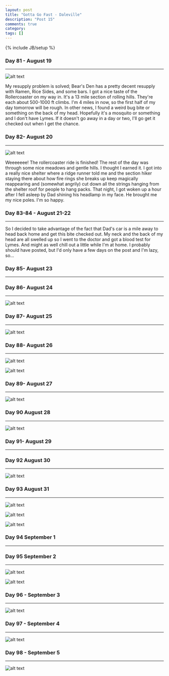 ```yaml
---
layout: post
title: "Gotta Go Fast - Daleville"
description: "Post 15"
comments: true
category:
tags: []
---
```

{% include JB/setup %}


### Day 81 - August 19
---

![alt text](https://raw.githubusercontent.com/SilensAngelusNex/silensangelusnex.github.com/master/_images/daleville/20170819_091220.jpg "Bridge into Harper's Ferry")

My resupply problem is solved; Bear's Den has a pretty decent resupply with Ramen, Rice Sides, and some bars. I got a nice taste of the Rollercoaster on my way in. It's a 13 mile section of rolling hills. They're each about 500-1000 ft climbs. I'm 4 miles in now, so the first half of my day tomorrow will be rough. In other news, I found a weird bug bite or something on the back of my head. Hopefully it's a mosquito or something and I don't have Lymes. If it doesn't go away in a day or two, I'll go get it checked out when I get the chance.

### Day 82- August 20
---

![alt text](https://raw.githubusercontent.com/SilensAngelusNex/silensangelusnex.github.com/master/_images/daleville/20170820_085026.jpg "View from Bear's Den")

Weeeeeee! The rollercoaster ride is finished! The rest of the day was through some nice meadows and gentle hills. I thought I earned it. I got into a really nice shelter where a ridge runner told me and the section hiker staying there about how fire rings she breaks up keep magically reappearing and (somewhat angrily) cut down all the strings hanging from the shelter roof for people to hang packs. That night, I got woken up a hour after I fell asleep by Dad shining his headlamp in my face. He brought me my nice poles. I'm so happy.

### Day 83-84 - August 21-22
---

So I decided to take advantage of the fact that Dad's car is a mile away to head back home and get this bite checked out. My neck and the back of my head are all swelled up so I went to the doctor and got a blood test for Lymes. And might as well chill out a little while I'm at home. I probably should have posted, but I'd only have a few days on the post and I'm lazy, so...

### Day 85- August 23
---



### Day 86- August 24
---

![alt text](https://raw.githubusercontent.com/SilensAngelusNex/silensangelusnex.github.com/master/_images/daleville/20170824_160231.jpg "Bridge into Harper's Ferry")



### Day 87- August 25
---

![alt text](https://raw.githubusercontent.com/SilensAngelusNex/silensangelusnex.github.com/master/_images/daleville/20170825_151333.jpg "Bridge into Harper's Ferry")

### Day 88- August 26
---

![alt text](https://raw.githubusercontent.com/SilensAngelusNex/silensangelusnex.github.com/master/_images/daleville/20170826_075655_Burst11.jpg "Bridge into Harper's Ferry")



![alt text](https://raw.githubusercontent.com/SilensAngelusNex/silensangelusnex.github.com/master/_images/daleville/20170826_075744.jpg "Bridge into Harper's Ferry")

### Day 89- August 27
---

![alt text](https://raw.githubusercontent.com/SilensAngelusNex/silensangelusnex.github.com/master/_images/daleville/20170827_133139.jpg "Bridge into Harper's Ferry")



### Day 90 August 28
---

![alt text](https://raw.githubusercontent.com/SilensAngelusNex/silensangelusnex.github.com/master/_images/daleville/20170828_111817.jpg "Bridge into Harper's Ferry")



### Day 91- August 29
---



### Day 92 August 30
---

![alt text](https://raw.githubusercontent.com/SilensAngelusNex/silensangelusnex.github.com/master/_images/daleville/20170830_134645.jpg "Bridge into Harper's Ferry")



### Day 93 August 31
---

![alt text](https://raw.githubusercontent.com/SilensAngelusNex/silensangelusnex.github.com/master/_images/daleville/20170831_094901.jpg "Bridge into Harper's Ferry")



![alt text](https://raw.githubusercontent.com/SilensAngelusNex/silensangelusnex.github.com/master/_images/daleville/20170831_122439.jpg "Bridge into Harper's Ferry")

![alt text](https://raw.githubusercontent.com/SilensAngelusNex/silensangelusnex.github.com/master/_images/daleville/20170831_154915.jpg "Bridge into Harper's Ferry")


### Day 94 September 1
---



### Day 95 September 2
---

![alt text](https://raw.githubusercontent.com/SilensAngelusNex/silensangelusnex.github.com/master/_images/daleville/20170902_141125.jpg "Bridge into Harper's Ferry")


![alt text](https://raw.githubusercontent.com/SilensAngelusNex/silensangelusnex.github.com/master/_images/daleville/20170902_194228.jpg "Bridge out of Glasgow")

### Day 96 - September 3
---

![alt text](https://raw.githubusercontent.com/SilensAngelusNex/silensangelusnex.github.com/master/_images/daleville/20170903_123037.jpg "Bridge into Harper's Ferry")



### Day 97 - September 4
---

![alt text](https://raw.githubusercontent.com/SilensAngelusNex/silensangelusnex.github.com/master/_images/daleville/20170904_120330.jpg "Bridge into Harper's Ferry")



### Day 98 - September 5
---

![alt text](https://raw.githubusercontent.com/SilensAngelusNex/silensangelusnex.github.com/master/_images/daleville/20170905_080734.jpg "Bridge into Harper's Ferry")



